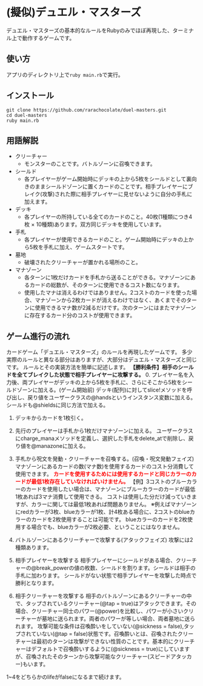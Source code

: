 # (擬似)デュエル・マスターズ
デュエル・マスターズの基本的なルールをRubyのみでほぼ再現した、ターミナル上で動作するゲームです。

## 使い方
アプリのディレクトリ上で`ruby main.rb`で実行。

## インストール
```
git clone https://github.com/rarachocolate/duel-masters.git
cd duel-masters
ruby main.rb
```


## 用語解説
* クリーチャー
    * モンスターのことです。バトルゾーンに召喚できます。
* シールド
    * 各プレイヤーがゲーム開始時にデッキの上から5枚をシールドとして裏向きのままシールドゾーンに置くカードのことです。相手プレイヤーにブレイク(攻撃)された際に相手プレイヤーに見せないように自分の手札に加えます。
* デッキ
    * 各プレイヤーの所持している全てのカードのこと。40枚(1種類につき4枚 × 10種類)あります。双方同じデッキを使用しています。
* 手札
    * 各プレイヤーが使用できるカードのこと。ゲーム開始時にデッキの上から5枚を手札に加え、ゲームスタートです。
* 墓地
    * 破壊されたクリーチャーが置かれる場所のこと。
* マナゾーン
    * 各ターンに1枚だけカードを手札から送ることができる。マナゾーンにあるカードの総数が、そのターンに使用できるコスト数になります。
    * 使用したマナは消えるわけではありません。2コストのカードを使った場合、マナゾーンから2枚カードが消えるわけではなく、あくまでそのターンに使用できるマナ数が2減るだけです。次のターンにはまたマナゾーンに存在するカード分のコストが使用できます。



## ゲーム進行の流れ
カードゲーム「デュエル・マスターズ」のルールを再現したゲームです。
多少実際のルールと異なる部分はありますが、大部分はデュエル・マスターズと同じです。
ルールとその実装方法を簡単に記述します。
**【勝利条件】相手のシールドを全てブレイクした状態で相手プレイヤーに攻撃する。**
0. プレイヤー名を入力後、両プレイヤーがデッキの上から5枚を手札に、さらにそこから5枚をシールドゾーンに加える。(ゲーム開始前)
デッキ(配列)に対してslice!メソッドを呼び出し、戻り値をユーザークラスの@handsというインスタンス変数に加える。シールドも@shieldsに同じ方法で加える。

1. デッキからカードを1枚引く。

2. 先行のプレイヤーは手札から1枚だけマナゾーンに加える。
ユーザークラスにcharge_manaメソッドを定義し、選択した手札をdelete_atで削除し、戻り値を@manazoneに加える。

3. 手札から呪文を発動・クリーチャーを召喚する。(召喚・呪文発動フェイズ)
マナゾーンにあるカードの数(マナ数)を使用するカードのコスト分消費して使用できます。
<font color="Red">**カードを使用するためには使用するカードと同じカラーのカードが最低1枚存在していなければいけません。**</font>
【例】3コストのブルーカラーのカードを使用したい場合は、マナゾーンにブルーカラーのカードが最低1枚あれば3マナ消費して使用できる。
コストは使用した分だけ減っていきますが、カラーに関しては最低1枚あれば問題ありません。
※例えばマナゾーンにredカラーが3枚、blueカラーが1枚、計4枚ある場合に、2コストのblueカラーのカードを2枚使用することは可能です。
blueカラーのカードを2枚使用する場合でも、blueカラーが2枚必要、ということにはなりません。

4. バトルゾーンにあるクリーチャーで攻撃する(アタックフェイズ)
攻撃には2種類あります。
  1. 相手プレイヤーを攻撃する
      相手プレイヤーにシールドがある場合、クリーチャーの@break_powerの値の枚数、シールドを割ります。シールドは相手の手札に加わります。
      シールドがない状態で相手プレイヤーを攻撃した時点で勝利となります。
  2. 相手クリーチャーを攻撃する
      相手のバトルゾーンにあるクリーチャーの中で、タップされているクリーチャー(@tap = true)はアタックできます。その場合、クリーチャー同士のパワー(@power)を比較し、パワーが小さいクリーチャーが墓地に送られます。両者のパワーが等しい場合、両者墓地に送られます。
攻撃可能な条件は召喚酔いをしていない(@sickness = false),タップされていない(@tap = false)状態です。召喚酔いとは、召喚されたクリーチャーは最初のターンは攻撃ができない性質のことです。基本的にクリーチャーはデフォルトで召喚酔いするように(@sickness = true)にしていますが、召喚されたそのターンから攻撃可能なクリーチャー(スピードアタッカー)もいます。

1~4をどちらかのlifeがfalseになるまで続けます。